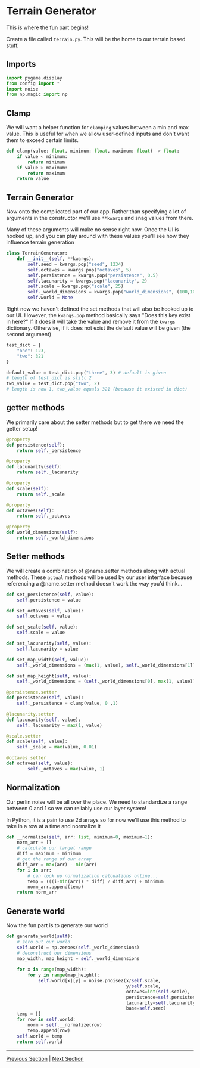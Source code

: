 # Terrain Generator
This is where the fun part begins!

Create a file called `terrain.py`. This will be the home to our terrain based stuff.

## Imports
```python
import pygame.display
from config import *
import noise
from np.magic import np
```

## Clamp
We will want a helper function for `clamping` values between a min and max value. This is
useful for when we allow user-defined inputs and don't want them to exceed certain limits.

```python
def clamp(value: float, minimum: float, maximum: float) -> float:
    if value < minimum:
        return minimum
    if value > maximum:
        return maximum
    return value
```

## Terrain Generator
Now onto the complicated part of our app. Rather than specifying a lot of 
arguments in the constructor we'll use `**kwargs` and snag values from there.

Many of these arguments will make no sense right now. Once the UI is hooked up, and 
you can play around with these values you'll see how they influence terrain generation

```python
class TerrainGenerator:
    def __init__(self, **kwargs):
        self.seed = kwargs.pop("seed", 1234)
        self.octaves = kwargs.pop("octaves", 5)
        self.persistence = kwargs.pop("persistence", 0.5)
        self.lacunarity = kwargs.pop("lacunarity", 2)
        self.scale = kwargs.pop("scale", 25)
        self._world_dimensions = kwargs.pop("world_dimensions", (100,100))
        self.world = None
```

Right now we haven't defined the set methods that will also be hooked up to our UI. However,
the `kwargs.pop` method basically says "Does this key exist in here?" If it does it will take the value and
remove it from the `kwargs` dictionary. Otherwise, if it does not exist the default value will be given (the second argument)

```python
test_dict = {
    "one": 123,
    "two": 321
}

default_value = test_dict.pop("three", 3) # default is given
# length of test_dict is still 2
two_value = test_dict.pop("two", 2)
# length is now 1, two_value equals 321 (because it existed in dict)
```

## getter methods
We primarily care about the setter methods but to get there we need the getter
setup!

```python
@property
def persistence(self):
    return self._persistence

@property
def lacunarity(self):
    return self._lacunarity

@property
def scale(self):
    return self._scale

@property
def octaves(self):
    return self._octaves

@property
def world_dimensions(self):
    return self._world_dimensions
```

## Setter methods

We will create a combination of @name.setter methods along with
actual methods. These `actual` methods will be used by our user interface because 
referencing a @name.setter method doesn't work the way you'd think... 

```python
def set_persistence(self, value):
    self.persistence = value

def set_octaves(self, value):
    self.octaves = value

def set_scale(self, value):
    self.scale = value

def set_lacunarity(self, value):
    self.lacunarity = value

def set_map_width(self, value):
    self._world_dimensions = (max(1, value), self._world_dimensions[1])

def set_map_height(self, value):
    self._world_dimensions = (self._world_dimensions[0], max(1, value))

@persistence.setter
def persistence(self, value):
    self._persistence = clamp(value, 0 ,1)

@lacunarity.setter
def lacunarity(self, value):
    self._lacunarity = max(1, value)

@scale.setter
def scale(self, value):
    self._scale = max(value, 0.01)

@octaves.setter
def octaves(self, value):
        self._octaves = max(value, 1)
```

## Normalization
Our perlin noise will be all over the place. We need to standardize a range between 0 and 1
so we can reliably use our layer system!

In Python, it is a pain to use 2d arrays so for now we'll use this method
to take in a row at a time and normalize it

```python
def __normalize(self, arr: list, minimum=0, maximum=1):
    norm_arr = []
    # calculate our target range
    diff = maximum - minimum
    # get the range of our array
    diff_arr = max(arr) - min(arr)
    for i in arr:
        # can look up normalization calcuations online...
        temp = (((i-min(arr)) * diff) / diff_arr) + minimum
        norm_arr.append(temp)
    return norm_arr
```

## Generate world
Now the fun part is to generate our world

```python
def generate_world(self):
    # zero out our world
    self.world = np.zeroes(self._world_dimensions)
    # deconstruct our dimensions
    map_width, map_height = self._world_dimensions
    
    for x in range(map_width):
        for y in range(map_height):
            self.world[x][y] = noise.pnoise2(x/self.scale,
                                             y/self.scale,
                                             octaves=int(self.scale),
                                             persistence=self.persistence,
                                             lacunarity=self.lacunarity,
                                             base=self.seed)
    temp = []
    for row in self.world:
        norm = self.__normalize(row)
        temp.append(row)
    self.world = temp
    return self.world
```

---
[Previous Section](config.md)  |  [Next Section](Layer.md)